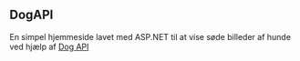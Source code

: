 ## DogAPI

En simpel hjemmeside lavet med ASP.NET til at vise søde billeder af hunde ved hjælp af [Dog API](https://dog.ceo/dog-api/)